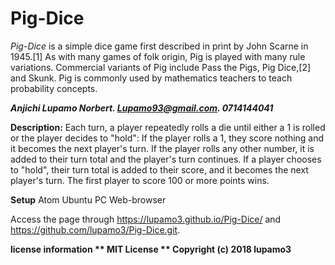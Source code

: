 # Pig-Dice

*Pig-Dice*
is a simple dice game first described in print by John Scarne in 1945.[1] As with many games of folk origin, Pig is played with many rule variations. Commercial variants of Pig include Pass the Pigs, Pig Dice,[2] and Skunk. Pig is commonly used by mathematics teachers to teach probability concepts.


***Anjichi Lupamo Norbert. Lupamo93@gmail.com. 0714144041***

******Description:******
Each turn, a player repeatedly rolls a die until either a 1 is rolled or the player decides to "hold":
If the player rolls a 1, they score nothing and it becomes the next player's turn.
If the player rolls any other number, it is added to their turn total and the player's turn continues.
If a player chooses to "hold", their turn total is added to their score, and it becomes the next player's turn.
The first player to score 100 or more points wins.

**Setup**
Atom
Ubuntu PC
Web-browser

Access the page through https://lupamo3.github.io/Pig-Dice/ and https://github.com/lupamo3/Pig-Dice.git.

**license information **
MIT License
**
Copyright (c) 2018 lupamo3**
